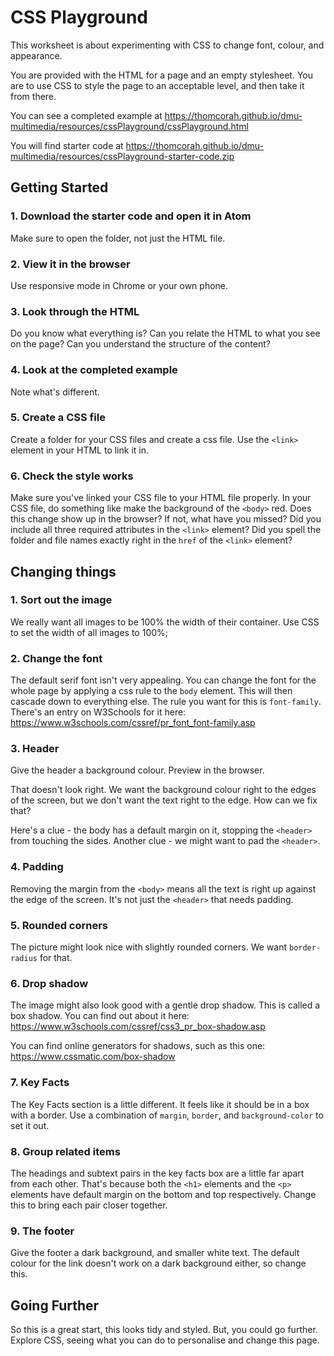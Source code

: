 # CSS Playground

This worksheet is about experimenting with CSS to change font, colour, and appearance.

You are provided with the HTML for a page and an empty stylesheet. You are to use CSS to style the page to an acceptable level, and then take it from there.

You can see a completed example at <https://thomcorah.github.io/dmu-multimedia/resources/cssPlayground/cssPlayground.html>

You will find starter code at <https://thomcorah.github.io/dmu-multimedia/resources/cssPlayground-starter-code.zip>

## Getting Started

### 1. Download the starter code and open it in Atom

Make sure to open the folder, not just the HTML file.

### 2. View it in the browser

Use responsive mode in Chrome or your own phone.

### 3. Look through the HTML

Do you know what everything is? Can you relate the HTML to what you see on the page? Can you understand the structure of the content?

### 4. Look at the completed example

Note what's different.

### 5. Create a CSS file

Create a folder for your CSS files and create a css file. Use the `<link>` element in your HTML to link it in.

### 6. Check the style works

Make sure you've linked your CSS file to your HTML file properly. In your CSS file, do something like make the background of the `<body>` red. Does this change show up in the browser? If not, what have you missed? Did you include all three required attributes in the `<link>` element? Did you spell the folder and file names exactly right in the `href` of the `<link>` element?

## Changing things

### 1. Sort out the image

We really want all images to be 100% the width of their container. Use CSS to set the width of all images to 100%;

### 2. Change the font

The default serif font isn't very appealing. You can change the font for the whole page by applying a css rule to the `body` element. This will then cascade down to everything else. The rule you want for this is `font-family`. There's an entry on W3Schools for it here: <https://www.w3schools.com/cssref/pr_font_font-family.asp>

### 3. Header

Give the header a background colour. Preview in the browser.

That doesn't look right. We want the background colour right to the edges of the screen, but we don't want the text right to the edge. How can we fix that?

Here's a clue - the body has a default margin on it, stopping the `<header>` from touching the sides.
Another clue - we might want to pad the `<header>`.

### 4. Padding

Removing the margin from the `<body>` means all the text is right up against the edge of the screen. It's not just the `<header>` that needs padding.

### 5. Rounded corners

The picture might look nice with slightly rounded corners. We want `border-radius` for that.

### 6. Drop shadow

The image might also look good with a gentle drop shadow. This is called a box shadow. You can find out about it here: <https://www.w3schools.com/cssref/css3_pr_box-shadow.asp>

You can find online generators for shadows, such as this one: <https://www.cssmatic.com/box-shadow>

### 7. Key Facts

The Key Facts section is a little different. It feels like it should be in a box with a border. Use a combination of `margin`, `border`, and `background-color` to set it out.

### 8. Group related items

The headings and subtext pairs in the key facts box are a little far apart from each other. That's because both the `<h1>` elements and the `<p>` elements have default margin on the bottom and top respectively. Change this to bring each pair closer together.

### 9. The footer

Give the footer a dark background, and smaller white text. The default colour for the link doesn't work on a dark background either, so change this.

## Going Further

So this is a great start, this looks tidy and styled. But, you could go further. Explore CSS, seeing what you can do to personalise and change this page.
